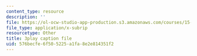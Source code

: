 ```yaml
---
content_type: resource
description: ''
file: https://ol-ocw-studio-app-production.s3.amazonaws.com/courses/15-071-the-analytics-edge-spring-2017/576becfe6f505225a1fa8e2e814351f2_4bsc1II5KK0.vtt
file_type: application/x-subrip
resourcetype: Other
title: 3play caption file
uid: 576becfe-6f50-5225-a1fa-8e2e814351f2
---
```

